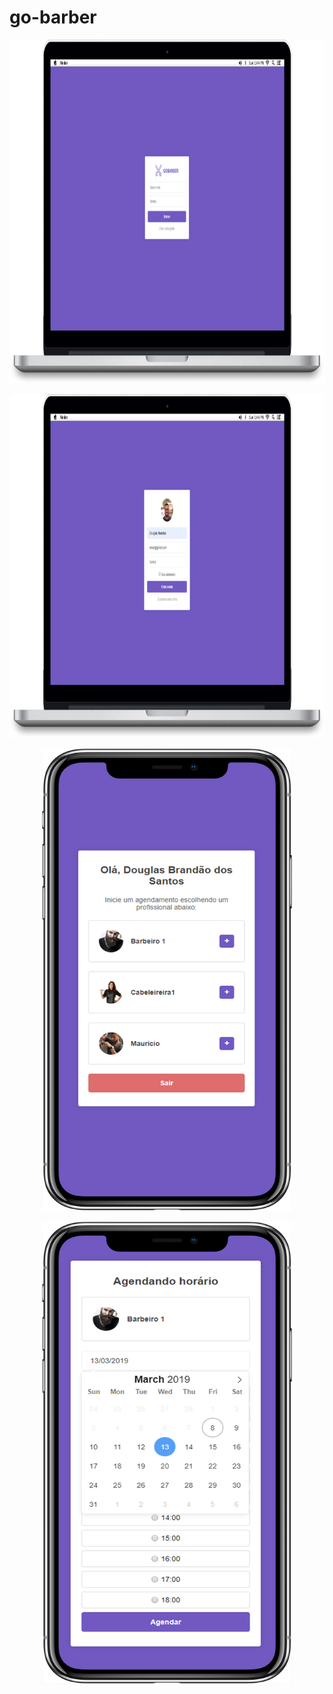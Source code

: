 # go-barber

<p align="center">
 <img src="https://github.com/douglasbrandao21/go-barber/blob/master/previews/login.jpg" width="900" height="550"/>
</p>

<p align="center">
  <img src="https://github.com/douglasbrandao21/go-barber/blob/master/previews/cadastro.jpg" width="900" height="550"/>
</p>

<p align="center">
 <img src="https://github.com/douglasbrandao21/go-barber/blob/master/previews/dashboard.jpg" width="400" height="740"/>
</p>

<p align="center">
  <img src="https://github.com/douglasbrandao21/go-barber/blob/master/previews/horarios.jpg" width="400" height="740"/>
</p>
